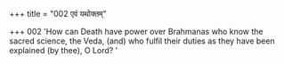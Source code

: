 +++
title = "002 एवं यथोक्तम्"

+++
002	'How can Death have power over Brahmanas who know the sacred science, the Veda, (and) who fulfil their duties as they have been explained (by thee), O Lord? '